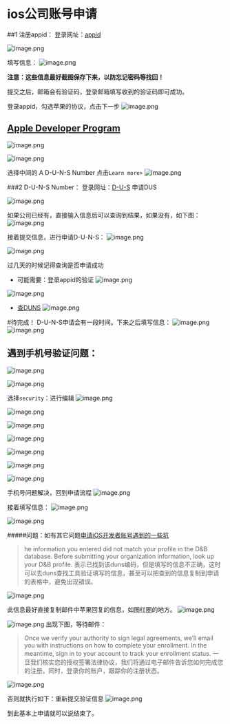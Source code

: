 # ios公司账号申请

##1 注册appid：
登录网址：[appid](https://appleid.apple.com/#!&page=signin)

![image.png](https://upload-images.jianshu.io/upload_images/1401554-83f1a4a4394a36b4.png?imageMogr2/auto-orient/strip%7CimageView2/2/w/700)


填写信息：
![image.png](https://upload-images.jianshu.io/upload_images/1401554-61bcb4a4763c3dc6.png?imageMogr2/auto-orient/strip%7CimageView2/2/w/800)

**注意：这些信息最好截图保存下来，以防忘记密码等找回！**


提交之后，邮箱会有验证码，登录邮箱填写收到的验证码即可成功。


登录appid，勾选苹果的协议，点击下一步
![image.png](https://upload-images.jianshu.io/upload_images/1401554-e1f737eb1793781a.png?imageMogr2/auto-orient/strip%7CimageView2/2/w/800)

## [Apple Developer Program](https://developer.apple.com/programs/)

![image.png](https://upload-images.jianshu.io/upload_images/1401554-d1c15e377df564ff.png?imageMogr2/auto-orient/strip%7CimageView2/2/w/800)

![image.png](https://upload-images.jianshu.io/upload_images/1401554-375f2ec841129c2a.png?imageMogr2/auto-orient/strip%7CimageView2/2/w/800)

选择中间的 A D-U-N-S Number 点击`Learn more>`
![image.png](https://upload-images.jianshu.io/upload_images/1401554-f72cd9a874cc6c00.png?imageMogr2/auto-orient/strip%7CimageView2/2/w/1240)


###2 D-U-N-S Number：
登录网址：[D-U-S](https://developer.apple.com/enroll/duns-lookup/#!/search) 申请DUS

![image.png](https://upload-images.jianshu.io/upload_images/1401554-fa012fb0ae15358a.png?imageMogr2/auto-orient/strip%7CimageView2/2/w/800)

如果公司已经有，直接输入信息后可以查询到结果，如果没有，如下图：
![image.png](https://upload-images.jianshu.io/upload_images/1401554-4fcf18d1714fd877.png?imageMogr2/auto-orient/strip%7CimageView2/2/w/800)

接着提交信息，进行申请D-U-N-S：
![image.png](https://upload-images.jianshu.io/upload_images/1401554-258ccaee0cd90ff7.png?imageMogr2/auto-orient/strip%7CimageView2/2/w/800)

![image.png](https://upload-images.jianshu.io/upload_images/1401554-d96add85cdc3d46d.png?imageMogr2/auto-orient/strip%7CimageView2/2/w/800)

过几天的时候记得查询是否申请成功
- 可能需要：登录appid的验证
![image.png](https://upload-images.jianshu.io/upload_images/1401554-e22fd3e0fa2e99ef.png?imageMogr2/auto-orient/strip%7CimageView2/2/w/800)

![image.png](https://upload-images.jianshu.io/upload_images/1401554-4b8bad343e4d3f4e.png?imageMogr2/auto-orient/strip%7CimageView2/2/w/800)

- [查DUNS](https://developer.apple.com/enroll/duns-lookup/#!/search
)
![image.png](https://upload-images.jianshu.io/upload_images/1401554-35ad1cc582aace69.png?imageMogr2/auto-orient/strip%7CimageView2/2/w/800)

#待完成！
D-U-N-S申请会有一段时间。下来之后填写信息：
![image.png](https://upload-images.jianshu.io/upload_images/1401554-aea129f3134760f2.png?imageMogr2/auto-orient/strip%7CimageView2/2/w/800)
![image.png](https://upload-images.jianshu.io/upload_images/1401554-cc72e08f0b9b265b.png?imageMogr2/auto-orient/strip%7CimageView2/2/w/800)




## 遇到手机号验证问题：
![image.png](https://upload-images.jianshu.io/upload_images/1401554-f68a6e4ce39b4468.png?imageMogr2/auto-orient/strip%7CimageView2/2/w/800)

![image.png](https://upload-images.jianshu.io/upload_images/1401554-25c706a3689db784.png?imageMogr2/auto-orient/strip%7CimageView2/2/w/800)

选择`security`：进行编辑
![image.png](https://upload-images.jianshu.io/upload_images/1401554-3d7fc25e114e7d2d.png?imageMogr2/auto-orient/strip%7CimageView2/2/w/800)

![image.png](https://upload-images.jianshu.io/upload_images/1401554-7be2381945da70c6.png?imageMogr2/auto-orient/strip%7CimageView2/2/w/800)


![image.png](https://upload-images.jianshu.io/upload_images/1401554-57b35b72711bb26f.png?imageMogr2/auto-orient/strip%7CimageView2/2/w/800)

![image.png](https://upload-images.jianshu.io/upload_images/1401554-5d914a985f09d206.png?imageMogr2/auto-orient/strip%7CimageView2/2/w/800)

![image.png](https://upload-images.jianshu.io/upload_images/1401554-ccd2a593127c0d34.png?imageMogr2/auto-orient/strip%7CimageView2/2/w/800)

![image.png](https://upload-images.jianshu.io/upload_images/1401554-65d0c54294ccc6c0.png?imageMogr2/auto-orient/strip%7CimageView2/2/w/800)

![image.png](https://upload-images.jianshu.io/upload_images/1401554-1117432917579181.png?imageMogr2/auto-orient/strip%7CimageView2/2/w/800)

手机号问题解决，回到申请流程
![image.png](https://upload-images.jianshu.io/upload_images/1401554-c5903c13abf66ad6.png?imageMogr2/auto-orient/strip%7CimageView2/2/w/800)

接着填写信息：
![image.png](https://upload-images.jianshu.io/upload_images/1401554-8278dd1b4ab11cf8.png?imageMogr2/auto-orient/strip%7CimageView2/2/w/800)

![image.png](https://upload-images.jianshu.io/upload_images/1401554-72759870fc6276e4.png?imageMogr2/auto-orient/strip%7CimageView2/2/w/800)

#####问题：如有其它问题[申请iOS开发者账号遇到的一些坑](https://blog.csdn.net/u014063717/article/details/51152326)
>he information you entered did not match your profile in the D&B database. Before submitting your organization information, look up your D&B profile. 
表示已找到该duns编码，但是填写的信息不正确，这时可以去duns查找工具验证填写的信息，甚至可以把查到的信息复制到申请的表格中，避免出现错误。

![image.png](https://upload-images.jianshu.io/upload_images/1401554-a5657d19274d1328.png?imageMogr2/auto-orient/strip%7CimageView2/2/w/800)

此信息最好直接复制邮件中苹果回复的信息，如图红圈的地方。
![image.png](https://upload-images.jianshu.io/upload_images/1401554-bde03d2293d39884.png?imageMogr2/auto-orient/strip%7CimageView2/2/w/800)

![image.png](https://upload-images.jianshu.io/upload_images/1401554-09862ebe8ac2b2dc.png?imageMogr2/auto-orient/strip%7CimageView2/2/w/800)
出现下图，等待邮件：
>Once we verify your authority to sign legal agreements, we’ll email you with instructions on how to complete your enrollment. In the meantime, sign in to your account to track your enrollment status.
一旦我们核实您的授权签署法律协议，我们将通过电子邮件告诉您如何完成您的注册。同时，登录你的账户，跟踪你的注册状态。

![image.png](https://upload-images.jianshu.io/upload_images/1401554-eded2e5fd35511c4.png?imageMogr2/auto-orient/strip%7CimageView2/2/w/800)

否则就执行如下：重新提交验证信息
![image.png](https://upload-images.jianshu.io/upload_images/1401554-83c6119669089a0b.png?imageMogr2/auto-orient/strip%7CimageView2/2/w/800)

到此基本上申请就可以说结束了。
